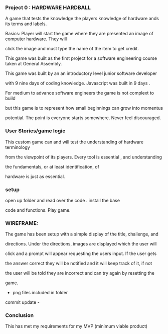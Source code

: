 

### Project 0 : HARDWARE HARDBALL

A game that tests the knowledge the players knowledge of hardware ands its terms and labels. 


Basics: Player will start the game where they are presented an image of computer hardware. They will  

click the image and must type the name of the item to get credit. 


This game was built as the first project for a software engineering course taken at General Assembly.

This game was built by an an introductory level junior software developer 

with 9 nine days of coding knowledge. Javascript was built in 9 days . 

For medium to advance software engineers the game is not complext to build 

but this game is to represent how small beginnings can grow into momentus 

potential. The point is everyone starts somewhere. Never feel discouraged. 




### User Stories/game logic
This custom game can and will test the understanding of hardware terminology 

from the viewpoint of its players. Every tool is essential , and understanding

the fundamentals, or at least identification, of 


hardware is just as  essential. 


### setup 

open up folder and read over the code . install the base 

code and functions. Play game. 



### WIREFRAME:



The game has been setup with a simple display of the title, challenge, and 


directions. Under the directions, images are displayed which the user will 


click and a prompt will appear requesting the users input. If the user gets 


the answer correct they will be notified and it will keep track of it, if not


the user will be told they are incorrect and can try again by resetting the 


game. 
 - png files included in folder

commit update -

### Conclusion
This has met my requirements for my  MVP (minimum viable product)